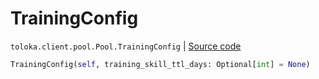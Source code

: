 # TrainingConfig
`toloka.client.pool.Pool.TrainingConfig` | [Source code](https://github.com/Toloka/toloka-kit/blob/v1.2.1/src/client/pool/__init__.py#L179)

```python
TrainingConfig(self, training_skill_ttl_days: Optional[int] = None)
```

